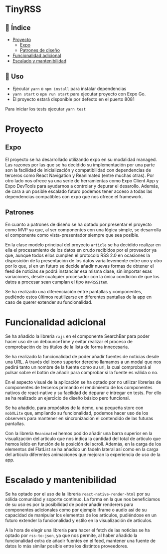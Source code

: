# TinyRSS




## 📝 Índice

- [Proyecto](#Proyecto)
  - [Expo](#Expo)
  - [Patrones de diseño](#Patrones)
- [Funcionalidad adicional](#Funcionalidad-adicional)
- [Escalado y mantenibilidad](#Escalado-mantenibilidad)

## 🚀 Uso

- Ejecutar `yarn` o `npm install` para instalar dependencias
- `yarn start` o `npm run start` para ejecutar proyecto con Expo Go.
- El proyecto estará disponible por defecto en el puerto 8081

Para iniciar los tests ejecutar `yarn test`

# Proyecto

## Expo

El proyecto se ha desarrollado utilizando expo en su modalidad managed. Las razones por las que se ha decidido su implementación por una parte son la facilidad de inicialización y compatibilidad con dependencias de terceros como React Navigation y Reanimated (entre muchas otras). Por otro lado nos ofrece ya una serie de herramientas como Expo Client App y Expo DevTools para ayudarnos a controlar y depurar el desarollo.
Además, de cara a un posible escalado futuro podemos tener acceso a todas las dependencias compatibles con expo que nos ofrece el framework.

## Patrones
En cuanto a patrones de diseño se ha optado por presentar el proyecto como MVP ya que, al ser componentes con una lógica simple, se desarrolla el componente como vista-presentador siempre que sea posible.

En la clase modelo principal del proyecto `article` se ha decidido realizar en ella el procesamiento de los datos en crudo recibidos por el proveedor ya que, aunque todos ellos cumplen el protocolo RSS 2.0 en ocasiones la disposición de la presentación de los datos varía levemente entre uno y otro por lo que, si en un futuro se decide añadir nuevas formas de obtener el feed de noticias se podrá instanciar esa misma clase, sin importar esas variaciones, desde cualquier procesador con la única condición de que los datos a procesar sean cumplan el tipo `RawRSSItem`.

Se ha realizado una diferenciación entre pantallas y componentes, pudiéndo estos últimos reutilizarse en diferentes pantallas de la app en caso de querer extender su funcionalidad.


# Funcionalidad adicional

Se ha añadido la librería `rxjs` en el componente SearchBar para poder hacer uso de un debounceTime y evitar realizar el proceso de comprobación de los títulos de la lista de forma innecesaria.

Se ha realizado la funcionalidad de poder añadir fuentes de noticias desde una URL. A través del icono superior derecho llamamos a un modal que nos pedirá tanto un nombre de la fuente como su url, la cual comprobará al pulsar sobre el botón de añadir para comprobar si la fuente es válida o no.

En el aspecto visual de la aplicación se ha optado por no utilizar librerías de componentes de terceros primando el rendimiento de los componentes nativos de react-native y su facilidad de depurar e intregar en tests. Por ello se ha realizado un ejercicio de diseño básico pero funcional.

Se ha añadido, para propósitos de la demo, una pequeña store con `mobXLite` que, ampliando su funcionalidad, podemos hacer uso de los observers para mantener en sincronización el contendido de las futuras pantallas.

Con la librería `Reanimated` hemos podido añadir una barra superior en la visualización del artículo que nos indica la cantidad del total de artículo que hemos leído en función de la posición del scroll. Además, en la carga de los elementos del FlatList se ha añadido un fadeIn lateral así como en la carga del artículo diferentes animaciones que mejoran la experiencia de uso de la app.

# Escalado y mantenibilidad
Se ha optado por el uso de la librería `react-native-render-html` por su sólida comunidad y soporte continuo. La forma en la que nos beneficiamos de su uso es por la posibilidad de poder añadir renderers para componentes adicionales como por ejemplo iframe o audio así de su capacidad de manipular los elementos de los artículos, pudiéndose en un futuro extender la funcionalidad y estilo en la visualización de artículos.


A la hora de elegir una librería para hacer el fetch de las noticias se ha optado por `rss-to-json`, ya que nos permite, al haber añadido la funcionalidad extra de añadir fuentes en el feed, mantener una fuente de datos lo más similar posible entre los distintos proveedores.
